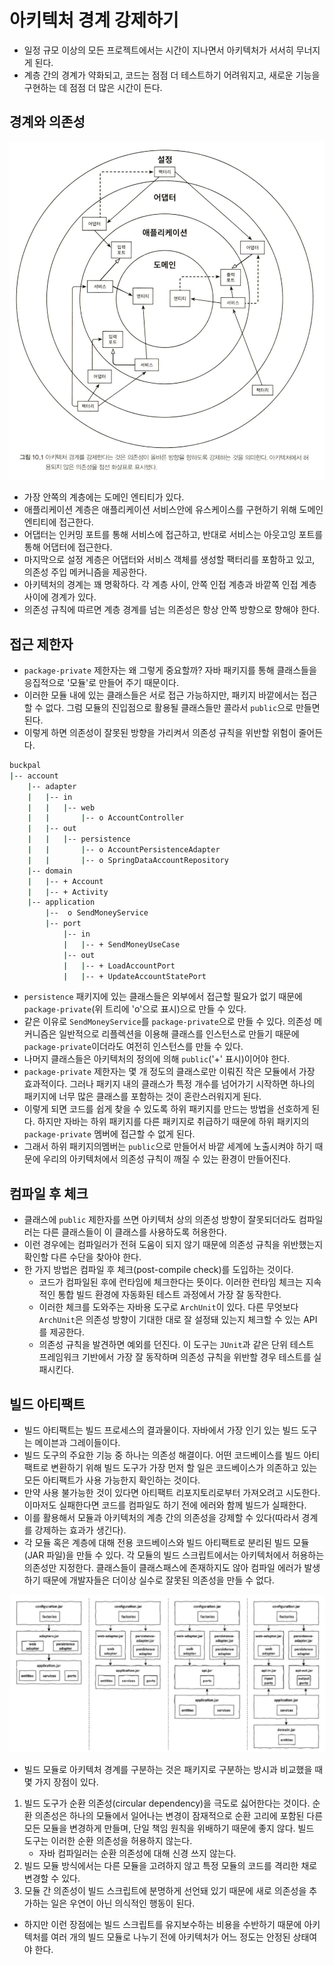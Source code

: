 # 아키텍처 경계 강제하기

* 일정 규모 이상의 모든 프로젝트에서는 시간이 지나면서 아키텍처가 서서히 무너지게 된다.
* 계층 간의 경계가 약화되고, 코드는 점점 더 테스트하기 어려워지고, 새로운 기능을 구현하는 데 점점 더 많은 시간이 든다.

## 경계와 의존성

![매핑하지 않기](../image/dp.png)

* 가장 안쪽의 계층에는 도메인 엔티티가 있다. 
* 애플리케이션 계층은 애플리케이션 서비스안에 유스케이스를 구현하기 위해 도메인 엔티티에 접근한다.
* 어댑터는 인커밍 포트를 통해 서비스에 접근하고, 반대로 서비스는 아웃고잉 포트를 통해 어댑터에 접근한다.
* 마지막으로 설정 계층은 어댑터와 서비스 객체를 생성할 팩터리를 포함하고 있고, 의존성 주입 메커니즘을 제공한다.
* 아키텍처의 경계는 꽤 명확하다. 각 계층 사이, 안쪽 인접 계층과 바깥쪽 인접 계층 사이에 경계가 있다.
* 의존성 규칙에 따르면 계층 경계를 넘는 의존성은 항상 안쪽 방향으로 향해야 한다.

## 접근 제한자

* `package-private` 제한자는 왜 그렇게 중요할까? 자바 패키지를 통해 클래스들을 응집적으로 '모듈'로 만들어 주기 때문이다.
* 이러한 모듈 내에 있는 클래스들은 서로 접근 가능하지만, 패키지 바깥에서는 접근할 수 없다. 그럼 모듈의 진입점으로 활용될 클래스들만 콜라서 `public`으로
 만들면 된다.
* 이렇게 하면 의존성이 잘못된 방향을 가리켜서 의존성 규칙을 위반할 위험이 줄어든다.
```bash
buckpal
|-- account
    |-- adapter
    |   |-- in
    |   |   |-- web
    |   |       |-- o AccountController
    |   |-- out
    |   |   |-- persistence
    |   |       |-- o AccountPersistenceAdapter
    |   |       |-- o SpringDataAccountRepository
    |-- domain
    |   |-- + Account
    |   |-- + Activity
    |-- application
        |--  o SendMoneyService
        |-- port
            |-- in
            |   |-- + SendMoneyUseCase
            |-- out
            |   |-- + LoadAccountPort
            |   |-- + UpdateAccountStatePort
```
* `persistence` 패키지에 있는 클래스들은 외부에서 접근할 필요가 없기 때문에 `package-private`(위 트리에 'o'으로 표시)으로 만들 수 있다.
* 같은 이유로 `SendMoneyService`를 `package-private`으로 만들 수 있다. 의존성 메커니즘은 일반적으로 리플렉션을 이용해 클래스를 인스턴스로 만들기 때문에 
`package-private`이더라도 여전히 인스턴스를 만들 수 있다.
* 나머지 클래스들은 아키텍처의 정의에 의해 `public`('+' 표시)이어야 한다.
* `package-private` 제한자는 몇 개 정도의 클래스로만 이뤄진 작은 모듈에서 가장 효과적이다. 그러나 패키지 내의 클래스가 특정 개수를 넘어가기
 시작하면 하나의 패키지에 너무 많은 클래스를 포함하는 것이 혼란스러워지게 된다.
* 이렇게 되면 코드를 쉽게 찾을 수 있도록 하위 패키지를 만드는 방법을 선호하게 된다. 하지만 자바는 하위 패키지를 다른 패키지로 취급하기 때문에
 하위 패키지의 `package-private` 멤버에 접근할 수 없게 된다.
* 그래서 하위 패키지의멤버는 `public`으로 만들어서 바깥 세계에 노출시켜야 하기 때문에 우리의 아키텍처에서 의존성 규칙이 깨질 수 있는 환경이 만들어진다.

## 컴파일 후 체크

* 클래스에 `public` 제한자를 쓰면 아키텍처 상의 의존성 방향이 잘못되더라도 컴파일러는 다른 클래스들이 이 클래스를 사용하도록 허용한다. 
* 이런 경우에는 컴파일러가 전혀 도움이 되지 않기 때문에 의존성 규칙을 위반했는지 확인할 다른 수단을 찾아야 한다.
* 한 가지 방법은 컴파일 후 체크(post-compile check)를 도입하는 것이다.
  * 코드가 컴파일된 후에 런타임에 체크한다는 뜻이다. 이러한 런타임 체크는 지속적인 통합 빌드 환경에 자동화된 테스트 과정에서 가장 잘 동작한다.
  * 이러한 체크를 도와주는 자바용 도구로 `ArchUnit`이 있다. 다른 무엇보다 `ArchUnit`은 의존성 방향이 기대한 대로 잘 설정돼 있는지 체크할 수 있는 API를
   제공한다.
  * 의존성 규칙을 발견하면 예외를 던진다. 이 도구는 `JUnit`과 같은 단위 테스트 프레임워크 기반에서 가장 잘 동작하며 의존성 규칙을 위반할 경우 테스트를 실패시킨다.

## 빌드 아티팩트

* 빌드 아티팩트는 빌드 프로세스의 결과물이다. 자바에서 가장 인기 있는 빌드 도구는 메이븐과 그레이들이다.
* 빌드 도구의 주요한 기능 중 하나는 의존성 해결이다. 어떤 코드베이스를 빌드 아티팩트로 변환하기 위해 빌드 도구가 가장 먼저 할 일은 코드베이스가 의존하고 있는
 모든 아티팩트가 사용 가능한지 확인하는 것이다.
* 만약 사용 불가능한 것이 있다면 아티팩트 리포지토리로부터 가져오려고 시도한다. 이마저도 실패한다면 코드를 컴파일도 하기 전에 에러와 함께 빌드가 실패한다.
* 이를 활용해서 모듈과 아키텍처의 계층 간의 의존성을 강제할 수 있다(따라서 경계를 강제하는 효과가 생긴다).
* 각 모듈 혹은 계층에 대해 전용 코드베이스와 빌드 아티팩트로 분리된 빌드 모듈(JAR 파일)을 만들 수 있다. 각 모듈의 빌드 스크립트에서는 아키텍처에서 허용하는
 의존성만 지정한다. 클래스들이 클래스패스에 존재하지도 않아 컴파일 에러가 발생하기 때문에 개발자들은 더이상 실수로 잘못된 의존성을 만들 수 없다.

![매핑하지 않기](../image/build.png)

* 빌드 모듈로 아키텍처 경계를 구분하는 것은 패키지로 구분하는 방시과 비교했을 때 몇 가지 장점이 있다.
1. 빌드 도구가 순환 의존성(circular dependency)을 극도로 싫어한다는 것이다. 순환 의존성은 하나의 모듈에서 일어나는 변경이 잠재적으로 순환 고리에 포함된
 다른 모든 모듈을 변경하게 만들며, 단일 책임 원칙을 위배하기 때문에 좋지 않다. 빌드 도구는 이러한 순환 의존성을 허용하지 않는다.
   * 자바 컴파일러는 순환 의존성에 대해 신경 쓰지 않는다.
2. 빌드 모듈 방식에서는 다른 모듈을 고려하지 않고 특정 모듈의 코드를 격리한 채로 변경할 수 있다. 
3. 모듈 간 의존성이 빌드 스크립트에 분명하게 선언돼 있기 때문에 새로 의존성을 추가하는 일은 우연이 아닌 의식적인 행동이 된다.

* 하지만 이런 장점에는 빌드 스크립트를 유지보수하는 비용을 수반하기 때문에 아키텍처를 여러 개의 빌드 모듈로 나누기 전에 아키텍처가 어느 정도는 
안정된 상태여야 한다.
